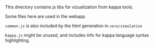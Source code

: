 This directory contains js libs for vizualization from kappa tools.

Some files here are used in the webapp.

`common.js` is also included by the html generation in `core/simulation`

`Kappa.js` might be unused, and includes info for kappa language syntax highlighting.
